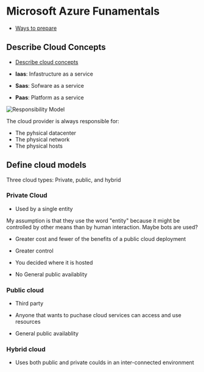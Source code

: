 # Microsoft Azure Funamentals

- [Ways to prepare](https://learn.microsoft.com/en-us/credentials/certifications/exams/az-900/#two-ways-to-prepare)

## Describe Cloud Concepts

- [Describe cloud concepts](https://learn.microsoft.com/en-us/training/paths/microsoft-azure-fundamentals-describe-cloud-concepts/)

- **Iaas**: Infastructure as a service
- **Saas**:  Sofware as a service
- **Paas**: Platform as a service

![Responsibility Model](https://learn.microsoft.com/en-us/training/wwl-azure/describe-cloud-compute/media/shared-responsibility-b3829bfe.svg)

The cloud provider is always responsible for:

- The pyhsical datacenter
- The physical network
- The physical hosts

## Define cloud models

Three cloud types: Private, public, and hybrid

### Private Cloud

- Used by a single entity 

My assumption is that they use the word "entity" because it might be controlled by
other means than by human interaction. Maybe bots are used?

- Greater cost and fewer of the benefits of a public cloud deployment

- Greater control

- You decided where it is hosted

- No General public availablity

### Public cloud

- Third party

- Anyone that wants to puchase cloud services can access and use resources

- General public availablity

### Hybrid cloud

- Uses both public and private coulds in an inter-connected environment
